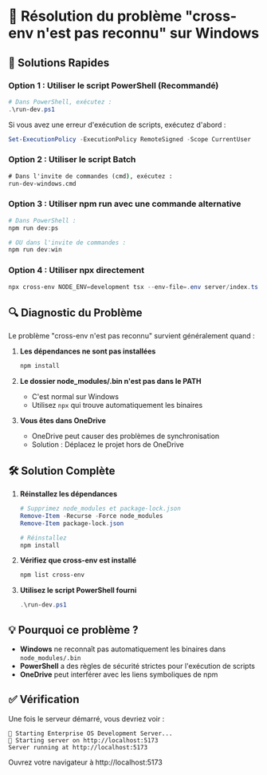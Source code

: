# 🔧 Résolution du problème "cross-env n'est pas reconnu" sur Windows

## 🚀 Solutions Rapides

### Option 1 : Utiliser le script PowerShell (Recommandé)
```powershell
# Dans PowerShell, exécutez :
.\run-dev.ps1
```

Si vous avez une erreur d'exécution de scripts, exécutez d'abord :
```powershell
Set-ExecutionPolicy -ExecutionPolicy RemoteSigned -Scope CurrentUser
```

### Option 2 : Utiliser le script Batch
```cmd
# Dans l'invite de commandes (cmd), exécutez :
run-dev-windows.cmd
```

### Option 3 : Utiliser npm run avec une commande alternative
```powershell
# Dans PowerShell :
npm run dev:ps

# OU dans l'invite de commandes :
npm run dev:win
```

### Option 4 : Utiliser npx directement
```powershell
npx cross-env NODE_ENV=development tsx --env-file=.env server/index.ts
```

## 🔍 Diagnostic du Problème

Le problème "cross-env n'est pas reconnu" survient généralement quand :

1. **Les dépendances ne sont pas installées** 
   ```powershell
   npm install
   ```

2. **Le dossier node_modules/.bin n'est pas dans le PATH**
   - C'est normal sur Windows
   - Utilisez `npx` qui trouve automatiquement les binaires

3. **Vous êtes dans OneDrive**
   - OneDrive peut causer des problèmes de synchronisation
   - Solution : Déplacez le projet hors de OneDrive

## 🛠️ Solution Complète

1. **Réinstallez les dépendances**
   ```powershell
   # Supprimez node_modules et package-lock.json
   Remove-Item -Recurse -Force node_modules
   Remove-Item package-lock.json
   
   # Réinstallez
   npm install
   ```

2. **Vérifiez que cross-env est installé**
   ```powershell
   npm list cross-env
   ```

3. **Utilisez le script PowerShell fourni**
   ```powershell
   .\run-dev.ps1
   ```

## 💡 Pourquoi ce problème ?

- **Windows** ne reconnaît pas automatiquement les binaires dans `node_modules/.bin`
- **PowerShell** a des règles de sécurité strictes pour l'exécution de scripts
- **OneDrive** peut interférer avec les liens symboliques de npm

## ✅ Vérification

Une fois le serveur démarré, vous devriez voir :
```
🚀 Starting Enterprise OS Development Server...
🔧 Starting server on http://localhost:5173
Server running at http://localhost:5173
```

Ouvrez votre navigateur à http://localhost:5173